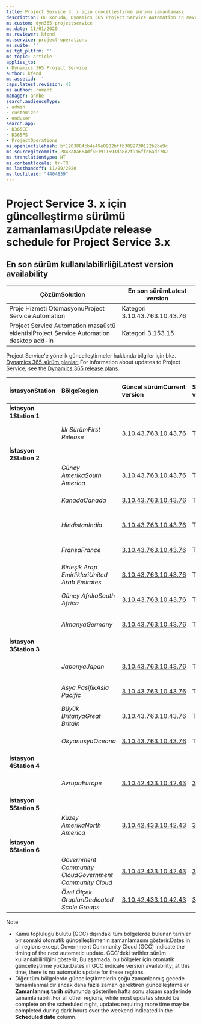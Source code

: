 ```yaml
---
title: Project Service 3. x için güncelleştirme sürümü zamanlaması
description: Bu konuda, Dynamics 365 Project Service Automation'ın mevcut ve sonraki sürümleri hakkında bilgi sağlanmaktadır.
ms.custom: dyn365-projectservice
ms.date: 11/01/2020
ms.reviewer: kfend
ms.service: project-operations
ms.suite: ''
ms.tgt_pltfrm: ''
ms.topic: article
applies_to:
- Dynamics 365 Project Service
author: kfend
ms.assetid: ''
caps.latest.revision: 42
ms.author: rumant
manager: annbe
search.audienceType:
- admin
- customizer
- enduser
search.app:
- D365CE
- D365PS
- ProjectOperations
ms.openlocfilehash: bf1203884cb4e49e0982bffb3092730122b2be9c
ms.sourcegitcommit: 2848a8a654df601911593da8e2f9b6ffd6adc702
ms.translationtype: HT
ms.contentlocale: tr-TR
ms.lasthandoff: 11/09/2020
ms.locfileid: "4404839"
---
```

# <a name="update-release-schedule-for-project-service-3x"></a><span data-ttu-id="792f3-103">Project Service 3. x için güncelleştirme sürümü zamanlaması</span><span class="sxs-lookup"><span data-stu-id="792f3-103">Update release schedule for Project Service 3.x</span></span>

## <a name="latest-version-availability"></a><span data-ttu-id="792f3-104">En son sürüm kullanılabilirliği</span><span class="sxs-lookup"><span data-stu-id="792f3-104">Latest version availability</span></span>

| <span data-ttu-id="792f3-105">Çözüm</span><span class="sxs-lookup"><span data-stu-id="792f3-105">Solution</span></span>  | <span data-ttu-id="792f3-106">En son sürüm</span><span class="sxs-lookup"><span data-stu-id="792f3-106">Latest version</span></span> |
|-------|----|
| <span data-ttu-id="792f3-107">Proje Hizmeti Otomasyonu</span><span class="sxs-lookup"><span data-stu-id="792f3-107">Project Service Automation</span></span>    | <span data-ttu-id="792f3-108">Kategori 3.10.43.76</span><span class="sxs-lookup"><span data-stu-id="792f3-108">3.10.43.76</span></span> |
| <span data-ttu-id="792f3-109">Project Service Automation masaüstü eklentisi</span><span class="sxs-lookup"><span data-stu-id="792f3-109">Project Service Automation desktop add-in</span></span>                | <span data-ttu-id="792f3-110">Kategori 3.15</span><span class="sxs-lookup"><span data-stu-id="792f3-110">3.15</span></span>          |

<span data-ttu-id="792f3-111">Project Service'e yönelik güncelleştirmeler hakkında bilgiler için bkz. [Dynamics 365 sürüm planları](https://docs.microsoft.com/dynamics365/release-plans/).</span><span class="sxs-lookup"><span data-stu-id="792f3-111">For information about updates to Project Service, see the [Dynamics 365 release plans](https://docs.microsoft.com/dynamics365/release-plans/).</span></span> 

| <span data-ttu-id="792f3-112">İstasyon</span><span class="sxs-lookup"><span data-stu-id="792f3-112">Station</span></span>  | <span data-ttu-id="792f3-113">Bölge</span><span class="sxs-lookup"><span data-stu-id="792f3-113">Region</span></span> | <span data-ttu-id="792f3-114">Güncel sürüm</span><span class="sxs-lookup"><span data-stu-id="792f3-114">Current version</span></span> | <span data-ttu-id="792f3-115">Sonraki sürüm</span><span class="sxs-lookup"><span data-stu-id="792f3-115">Next version</span></span> |  <span data-ttu-id="792f3-116">Zamanlanan tarih</span><span class="sxs-lookup"><span data-stu-id="792f3-116">Scheduled date</span></span>
| :---   | :---   | :---   | :---   |:---   |         
|<span data-ttu-id="792f3-117"><strong>İstasyon 1</strong></span><span class="sxs-lookup"><span data-stu-id="792f3-117"><strong>Station 1</strong></span></span> | |  |  | |
| | <span data-ttu-id="792f3-118"><i>İlk Sürüm</i></span><span class="sxs-lookup"><span data-stu-id="792f3-118"><i>First Release</i></span></span> | [<span data-ttu-id="792f3-119">3.10.43.76</span><span class="sxs-lookup"><span data-stu-id="792f3-119">3.10.43.76</span></span>](whats-new-ur-25.md) | <span data-ttu-id="792f3-120">TBD</span><span class="sxs-lookup"><span data-stu-id="792f3-120">TBD</span></span> | <span data-ttu-id="792f3-121">20 Kasım 2020</span><span class="sxs-lookup"><span data-stu-id="792f3-121">November 20, 2020</span></span>
|<span data-ttu-id="792f3-122"><strong>İstasyon 2</strong></span><span class="sxs-lookup"><span data-stu-id="792f3-122"><strong>Station 2</strong></span></span> | |  |  | |
| | <span data-ttu-id="792f3-123"><i>Güney Amerika</i></span><span class="sxs-lookup"><span data-stu-id="792f3-123"><i>South America</i></span></span> | [<span data-ttu-id="792f3-124">3.10.43.76</span><span class="sxs-lookup"><span data-stu-id="792f3-124">3.10.43.76</span></span>](whats-new-ur-25.md) | <span data-ttu-id="792f3-125">TBD</span><span class="sxs-lookup"><span data-stu-id="792f3-125">TBD</span></span> | <span data-ttu-id="792f3-126">27 Kasım 2020</span><span class="sxs-lookup"><span data-stu-id="792f3-126">November 27, 2020</span></span>
| | <span data-ttu-id="792f3-127"><i>Kanada</i></span><span class="sxs-lookup"><span data-stu-id="792f3-127"><i>Canada</i></span></span> | [<span data-ttu-id="792f3-128">3.10.43.76</span><span class="sxs-lookup"><span data-stu-id="792f3-128">3.10.43.76</span></span>](whats-new-ur-25.md) | <span data-ttu-id="792f3-129">TBD</span><span class="sxs-lookup"><span data-stu-id="792f3-129">TBD</span></span> | <span data-ttu-id="792f3-130">27 Kasım 2020</span><span class="sxs-lookup"><span data-stu-id="792f3-130">November 27, 2020</span></span> 
| | <span data-ttu-id="792f3-131"><i>Hindistan</i></span><span class="sxs-lookup"><span data-stu-id="792f3-131"><i>India</i></span></span> | [<span data-ttu-id="792f3-132">3.10.43.76</span><span class="sxs-lookup"><span data-stu-id="792f3-132">3.10.43.76</span></span>](whats-new-ur-25.md) | <span data-ttu-id="792f3-133">TBD</span><span class="sxs-lookup"><span data-stu-id="792f3-133">TBD</span></span> | <span data-ttu-id="792f3-134">27 Kasım 2020</span><span class="sxs-lookup"><span data-stu-id="792f3-134">November 27, 2020</span></span>
| | <span data-ttu-id="792f3-135"><i>Fransa</i></span><span class="sxs-lookup"><span data-stu-id="792f3-135"><i>France</i></span></span> | [<span data-ttu-id="792f3-136">3.10.43.76</span><span class="sxs-lookup"><span data-stu-id="792f3-136">3.10.43.76</span></span>](whats-new-ur-25.md) | <span data-ttu-id="792f3-137">TBD</span><span class="sxs-lookup"><span data-stu-id="792f3-137">TBD</span></span> | <span data-ttu-id="792f3-138">27 Kasım 2020</span><span class="sxs-lookup"><span data-stu-id="792f3-138">November 27, 2020</span></span>
| | <span data-ttu-id="792f3-139"><i>Birleşik Arap Emirlikleri</i></span><span class="sxs-lookup"><span data-stu-id="792f3-139"><i>United Arab Emirates</i></span></span> | [<span data-ttu-id="792f3-140">3.10.43.76</span><span class="sxs-lookup"><span data-stu-id="792f3-140">3.10.43.76</span></span>](whats-new-ur-25.md) | <span data-ttu-id="792f3-141">TBD</span><span class="sxs-lookup"><span data-stu-id="792f3-141">TBD</span></span> | <span data-ttu-id="792f3-142">27 Kasım 2020</span><span class="sxs-lookup"><span data-stu-id="792f3-142">November 27, 2020</span></span>
| | <span data-ttu-id="792f3-143"><i>Güney Afrika</i></span><span class="sxs-lookup"><span data-stu-id="792f3-143"><i>South Africa</i></span></span> | [<span data-ttu-id="792f3-144">3.10.43.76</span><span class="sxs-lookup"><span data-stu-id="792f3-144">3.10.43.76</span></span>](whats-new-ur-25.md) | <span data-ttu-id="792f3-145">TBD</span><span class="sxs-lookup"><span data-stu-id="792f3-145">TBD</span></span> | <span data-ttu-id="792f3-146">27 Kasım 2020</span><span class="sxs-lookup"><span data-stu-id="792f3-146">November 27, 2020</span></span>
| | <span data-ttu-id="792f3-147"><i>Almanya</i></span><span class="sxs-lookup"><span data-stu-id="792f3-147"><i>Germany</i></span></span> | [<span data-ttu-id="792f3-148">3.10.43.76</span><span class="sxs-lookup"><span data-stu-id="792f3-148">3.10.43.76</span></span>](whats-new-ur-25.md) | <span data-ttu-id="792f3-149">TBD</span><span class="sxs-lookup"><span data-stu-id="792f3-149">TBD</span></span> | <span data-ttu-id="792f3-150">27 Kasım 2020</span><span class="sxs-lookup"><span data-stu-id="792f3-150">November 27, 2020</span></span>
|<span data-ttu-id="792f3-151"><strong>İstasyon 3</strong></span><span class="sxs-lookup"><span data-stu-id="792f3-151"><strong>Station 3</strong></span></span> | |  |  | |
| | <span data-ttu-id="792f3-152"><i>Japonya</i></span><span class="sxs-lookup"><span data-stu-id="792f3-152"><i>Japan</i></span></span> | [<span data-ttu-id="792f3-153">3.10.43.76</span><span class="sxs-lookup"><span data-stu-id="792f3-153">3.10.43.76</span></span>](whats-new-ur-25.md) | <span data-ttu-id="792f3-154">TBD</span><span class="sxs-lookup"><span data-stu-id="792f3-154">TBD</span></span> | <span data-ttu-id="792f3-155">11 Aralık 2020</span><span class="sxs-lookup"><span data-stu-id="792f3-155">December 11, 2020</span></span>
| | <span data-ttu-id="792f3-156"><i>Asya Pasifik</i></span><span class="sxs-lookup"><span data-stu-id="792f3-156"><i>Asia Pacific</i></span></span> | [<span data-ttu-id="792f3-157">3.10.43.76</span><span class="sxs-lookup"><span data-stu-id="792f3-157">3.10.43.76</span></span>](whats-new-ur-25.md) | <span data-ttu-id="792f3-158">TBD</span><span class="sxs-lookup"><span data-stu-id="792f3-158">TBD</span></span> | <span data-ttu-id="792f3-159">11 Aralık 2020</span><span class="sxs-lookup"><span data-stu-id="792f3-159">December 11, 2020</span></span>
| | <span data-ttu-id="792f3-160"><i>Büyük Britanya</i></span><span class="sxs-lookup"><span data-stu-id="792f3-160"><i>Great Britain</i></span></span> | [<span data-ttu-id="792f3-161">3.10.43.76</span><span class="sxs-lookup"><span data-stu-id="792f3-161">3.10.43.76</span></span>](whats-new-ur-25.md) | <span data-ttu-id="792f3-162">TBD</span><span class="sxs-lookup"><span data-stu-id="792f3-162">TBD</span></span> | <span data-ttu-id="792f3-163">11 Aralık 2020</span><span class="sxs-lookup"><span data-stu-id="792f3-163">December 11, 2020</span></span>
| | <span data-ttu-id="792f3-164"><i>Okyanusya</i></span><span class="sxs-lookup"><span data-stu-id="792f3-164"><i>Oceana</i></span></span> | [<span data-ttu-id="792f3-165">3.10.43.76</span><span class="sxs-lookup"><span data-stu-id="792f3-165">3.10.43.76</span></span>](whats-new-ur-25.md) | <span data-ttu-id="792f3-166">TBD</span><span class="sxs-lookup"><span data-stu-id="792f3-166">TBD</span></span> | <span data-ttu-id="792f3-167">11 Aralık 2020</span><span class="sxs-lookup"><span data-stu-id="792f3-167">December 11, 2020</span></span>
|<span data-ttu-id="792f3-168"><strong>İstasyon 4</strong></span><span class="sxs-lookup"><span data-stu-id="792f3-168"><strong>Station 4</strong></span></span> | |  |  | |
| | <span data-ttu-id="792f3-169"><i>Avrupa</i></span><span class="sxs-lookup"><span data-stu-id="792f3-169"><i>Europe</i></span></span> |[<span data-ttu-id="792f3-170">3.10.42.43</span><span class="sxs-lookup"><span data-stu-id="792f3-170">3.10.42.43</span></span>](whats-new-ur-24.md) | [<span data-ttu-id="792f3-171">3.10.43.76</span><span class="sxs-lookup"><span data-stu-id="792f3-171">3.10.43.76</span></span>](whats-new-ur-25.md) | <span data-ttu-id="792f3-172">13 Kasım 2020</span><span class="sxs-lookup"><span data-stu-id="792f3-172">November 13, 2020</span></span>
|<span data-ttu-id="792f3-173"><strong>İstasyon 5</strong></span><span class="sxs-lookup"><span data-stu-id="792f3-173"><strong>Station 5</strong></span></span> | |  |  | |
| | <span data-ttu-id="792f3-174"><i>Kuzey Amerika</i></span><span class="sxs-lookup"><span data-stu-id="792f3-174"><i>North America</i></span></span> |[<span data-ttu-id="792f3-175">3.10.42.43</span><span class="sxs-lookup"><span data-stu-id="792f3-175">3.10.42.43</span></span>](whats-new-ur-24.md) | [<span data-ttu-id="792f3-176">3.10.43.76</span><span class="sxs-lookup"><span data-stu-id="792f3-176">3.10.43.76</span></span>](whats-new-ur-25.md) | <span data-ttu-id="792f3-177">20 Kasım 2020</span><span class="sxs-lookup"><span data-stu-id="792f3-177">November 20, 2020</span></span>
|<span data-ttu-id="792f3-178"><strong>İstasyon 6</strong></span><span class="sxs-lookup"><span data-stu-id="792f3-178"><strong>Station 6</strong></span></span> | |  |  | |
| | <span data-ttu-id="792f3-179"><i>Government Community Cloud</i></span><span class="sxs-lookup"><span data-stu-id="792f3-179"><i>Government Community Cloud</i></span></span> |[<span data-ttu-id="792f3-180">3.10.42.43</span><span class="sxs-lookup"><span data-stu-id="792f3-180">3.10.42.43</span></span>](whats-new-ur-24.md) | [<span data-ttu-id="792f3-181">3.10.43.76</span><span class="sxs-lookup"><span data-stu-id="792f3-181">3.10.43.76</span></span>](whats-new-ur-25.md) | <span data-ttu-id="792f3-182">20 Kasım 2020</span><span class="sxs-lookup"><span data-stu-id="792f3-182">November 20, 2020</span></span>
| | <span data-ttu-id="792f3-183"><i>Özel Ölçek Grupları</i></span><span class="sxs-lookup"><span data-stu-id="792f3-183"><i>Dedicated Scale Groups</i></span></span> |[<span data-ttu-id="792f3-184">3.10.42.43</span><span class="sxs-lookup"><span data-stu-id="792f3-184">3.10.42.43</span></span>](whats-new-ur-24.md) | [<span data-ttu-id="792f3-185">3.10.43.76</span><span class="sxs-lookup"><span data-stu-id="792f3-185">3.10.43.76</span></span>](whats-new-ur-25.md) | <span data-ttu-id="792f3-186">27 Kasım 2020</span><span class="sxs-lookup"><span data-stu-id="792f3-186">November 27, 2020</span></span>

>[!Note]
> - <span data-ttu-id="792f3-187">Kamu topluluğu bulutu (GCC) dışındaki tüm bölgelerde bulunan tarihler bir sonraki otomatik güncelleştirmenin zamanlamasını gösterir.</span><span class="sxs-lookup"><span data-stu-id="792f3-187">Dates in all regions except Government Community Cloud (GCC) indicate the timing of the next automatic update.</span></span> <span data-ttu-id="792f3-188">GCC'deki tarihler sürüm kullanılabilirliğini gösterir; Bu aşamada, bu bölgeler için otomatik güncelleştirme yoktur.</span><span class="sxs-lookup"><span data-stu-id="792f3-188">Dates in GCC indicate version availability; at this time, there is no automatic update for these regions.</span></span>
> - <span data-ttu-id="792f3-189">Diğer tüm bölgelerde güncelleştirmelerin çoğu zamanlanmış gecede tamamlanmalıdır ancak daha fazla zaman gerektiren güncelleştirmeler **Zamanlanmış tarih** sütununda gösterilen hafta sonu akşam saatlerinde tamamlanabilir.</span><span class="sxs-lookup"><span data-stu-id="792f3-189">For all other regions, while most updates should be complete on the scheduled night, updates requiring more time may be completed during dark hours over the weekend indicated in the **Scheduled date** column.</span></span>
